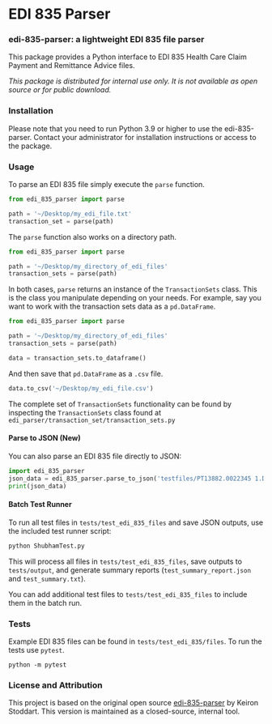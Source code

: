 # EDI 835 Parser


### edi-835-parser: a lightweight EDI 835 file parser

This package provides a Python interface to EDI 835 Health Care Claim Payment and Remittance Advice files.

*This package is distributed for internal use only. It is not available as open source or for public download.*

### Installation
Please note that you need to run Python 3.9 or higher to use the edi-835-parser.
Contact your administrator for installation instructions or access to the package.

### Usage
To parse an EDI 835 file simply execute the `parse` function.
```python
from edi_835_parser import parse

path = '~/Desktop/my_edi_file.txt'
transaction_set = parse(path)
```
The `parse` function also works on a directory path.
```python
from edi_835_parser import parse

path = '~/Desktop/my_directory_of_edi_files'
transaction_sets = parse(path)
```
In both cases, `parse` returns an instance of the `TransactionSets` class. 
This is the class you manipulate depending on your needs. 
For example, say you want to work with the transaction sets data as a `pd.DataFrame`.
```python
from edi_835_parser import parse

path = '~/Desktop/my_directory_of_edi_files'
transaction_sets = parse(path)

data = transaction_sets.to_dataframe()
```
And then save that `pd.DataFrame` as a `.csv` file.
```python
data.to_csv('~/Desktop/my_edi_file.csv')
```
The complete set of `TransactionSets` functionality can be found by inspecting the `TransactionSets` 
class found at `edi_parser/transaction_set/transaction_sets.py`

#### Parse to JSON (New)
You can also parse an EDI 835 file directly to JSON:
```python
import edi_835_parser
json_data = edi_835_parser.parse_to_json('testfiles/PT13882.0022345 1.DT20250710')
print(json_data)
```

#### Batch Test Runner
To run all test files in `tests/test_edi_835_files` and save JSON outputs, use the included test runner script:
```bash
python ShubhamTest.py
```
This will process all files in `tests/test_edi_835_files`, save outputs to `tests/output`, and generate summary reports (`test_summary_report.json` and `test_summary.txt`).

You can add additional test files to `tests/test_edi_835_files` to include them in the batch run.

### Tests
Example EDI 835 files can be found in `tests/test_edi_835/files`. To run the tests use `pytest`.
```
python -m pytest
```

### License and Attribution
This project is based on the original open source [edi-835-parser](https://github.com/keironstoddart/edi-835-parser) by Keiron Stoddart. This version is maintained as a closed-source, internal tool.